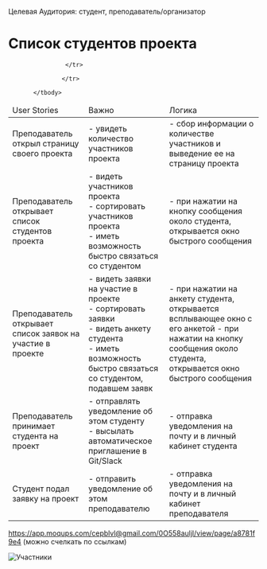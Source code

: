Целевая Аудитория: студент, преподаватель/организатор

# Список студентов проекта
<table>
    <thead>
        <td>User Stories</td>
        <td>Важно</td>
        <td>Логика</td>
    </thead>
    <tbody>
        <tr>
            <td>
                Преподаватель открыл страницу своего проекта
            </td>
            <td>
                - увидеть количество участников проекта <br>
            </td>
            <td>
                - сбор информации о количестве участников и выведение ее на страницу проекта <br>
            </td>
        </tr>
        <tr>
            <td>
                Преподаватель открывает список студентов проекта
            </td>
            <td>
                - видеть участников проекта<br>
                - сортировать участников проекта<br>
                - иметь возможность быстро связаться со студентом<br>
            </td>
            <td>
                - при нажатии на кнопку сообщения около студента, открывается окно быстрого сообщения<br>
                          </td>
        </tr>
<tr>
            <td>
                Преподаватель открывает список заявок на участие в проекте
            </td>
            <td>
                - видеть заявки на участие в проекте<br>
                - сортировать заявки <br>
                - видеть анкету студента <br>
                - иметь возможность быстро связаться со студентом, подавшем заявк<br>
            </td>
            <td>
                - при нажатии на анкету студента, открывается всплывающее окно с его анкетой
                - при нажатии на кнопку сообщения около студента, открывается окно быстрого сообщения<br>
                          </td>
        </tr>
  <tr>
            <td>
                Преподаватель принимает студента на проект
            </td>
            <td>
                - отправлять уведомление об этом студенту  <br>
                - высылать автоматическое приглашение в Git/Slack<br>
            </td>  <td>
                - отправка уведомления на почту и в личный кабинет студента  <br>
            </td>

                    </tr>

   <tr>
            <td>
                Студент подал заявку на проект
            </td>
            <td>
                - отправить уведомление об этом преподавателю <br>
            </td>
  <td>
                - отправка уведомления на почту и в личный кабинет преподавателя  <br>
            </td>

                   </tr>

           </tbody>
</table>

https://app.moqups.com/cepblvl@gmail.com/0O558auljl/view/page/a8781f9e4 (можно счелкать по ссылкам)

![Участники](https://github.com/lanit-tercom-school/studit/blob/master/docs/projects/student%20list.png "Участники")

